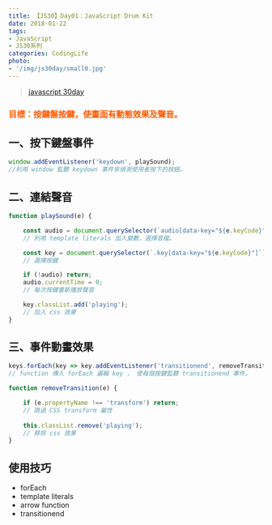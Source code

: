 ```yaml
---
title: 【JS30】Day01：JavaScript Drum Kit
date: 2018-01-22
tags:
- JavaScript
- JS30系列
categories: CodingLife
photo:
- '/img/js30day/small0.jpg'
---
```


> [javascript 30day](https://javascript30.com/)

<a id="more"></a>

### <span style="color:#ff5900">目標：按鍵盤按鍵，使畫面有動態效果及聲音。</span>

## 一、按下鍵盤事件

```js
window.addEventListener('keydown', playSound);
//利用 window 監聽 keydown 事件來偵測使用者按下的按鈕。
```

## 二、連結聲音

```js
function playSound(e) {

    const audio = document.querySelector(`audio[data-key="${e.keyCode}"]`);
    // 利用 template literals 加入變數，選擇音檔。

    const key = document.querySelector(`.key[data-key="${e.keyCode}"]`);
    // 選擇按鍵

    if (!audio) return;
    audio.currentTime = 0;
    // 每次按鍵重新播放聲音

    key.classList.add('playing');
    // 加入 css 效果
}
```

## 三、事件動畫效果

```js
keys.forEach(key => key.addEventListener('transitionend', removeTransition));
// function 傳入 forEach 遍輪 key ， 使每個按鍵監聽 transitionend 事件。

function removeTransition(e) {

    if (e.propertyName !== 'transform') return;
    // 跳過 CSS transform 屬性
    
    this.classList.remove('playing');
    // 移除 css 效果
}
```

## 使用技巧

*   forEach
*   template literals
*   arrow function
*   transitionend